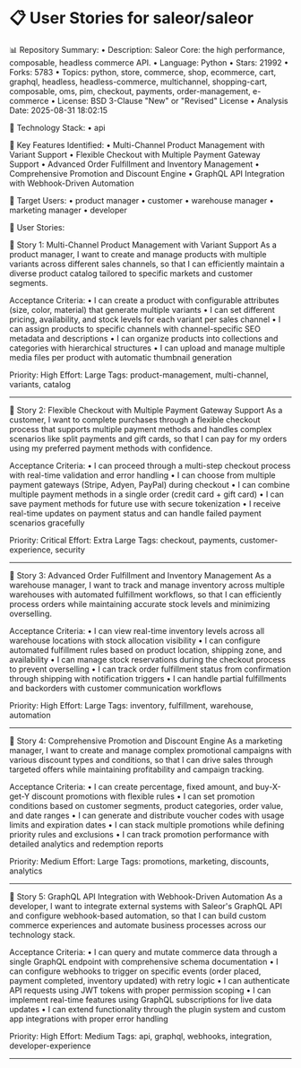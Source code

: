 📋 User Stories for saleor/saleor
=================================

📊 Repository Summary:
  • Description: Saleor Core: the high performance, composable, headless commerce API.
  • Language: Python
  • Stars: 21992
  • Forks: 5783
  • Topics: python, store, commerce, shop, ecommerce, cart, graphql, headless, headless-commerce, multichannel, shopping-cart, composable, oms, pim, checkout, payments, order-management, e-commerce
  • License: BSD 3-Clause "New" or "Revised" License
  • Analysis Date: 2025-08-31 18:02:15

🔧 Technology Stack:
  • api

🎯 Key Features Identified:
  • Multi-Channel Product Management with Variant Support
  • Flexible Checkout with Multiple Payment Gateway Support
  • Advanced Order Fulfillment and Inventory Management
  • Comprehensive Promotion and Discount Engine
  • GraphQL API Integration with Webhook-Driven Automation

👥 Target Users:
  • product manager
  • customer
  • warehouse manager
  • marketing manager
  • developer

📝 User Stories:

🎯 Story 1: Multi-Channel Product Management with Variant Support
   As a product manager, I want to create and manage products with multiple variants across different sales channels, so that I can efficiently maintain a diverse product catalog tailored to specific markets and customer segments.

   Acceptance Criteria:
   • I can create a product with configurable attributes (size, color, material) that generate multiple variants
   • I can set different pricing, availability, and stock levels for each variant per sales channel
   • I can assign products to specific channels with channel-specific SEO metadata and descriptions
   • I can organize products into collections and categories with hierarchical structures
   • I can upload and manage multiple media files per product with automatic thumbnail generation

   Priority: High
   Effort: Large
   Tags: product-management, multi-channel, variants, catalog

------------------------------------------------------------

🎯 Story 2: Flexible Checkout with Multiple Payment Gateway Support
   As a customer, I want to complete purchases through a flexible checkout process that supports multiple payment methods and handles complex scenarios like split payments and gift cards, so that I can pay for my orders using my preferred payment methods with confidence.

   Acceptance Criteria:
   • I can proceed through a multi-step checkout process with real-time validation and error handling
   • I can choose from multiple payment gateways (Stripe, Adyen, PayPal) during checkout
   • I can combine multiple payment methods in a single order (credit card + gift card)
   • I can save payment methods for future use with secure tokenization
   • I receive real-time updates on payment status and can handle failed payment scenarios gracefully

   Priority: Critical
   Effort: Extra Large
   Tags: checkout, payments, customer-experience, security

------------------------------------------------------------

🎯 Story 3: Advanced Order Fulfillment and Inventory Management
   As a warehouse manager, I want to track and manage inventory across multiple warehouses with automated fulfillment workflows, so that I can efficiently process orders while maintaining accurate stock levels and minimizing overselling.

   Acceptance Criteria:
   • I can view real-time inventory levels across all warehouse locations with stock allocation visibility
   • I can configure automated fulfillment rules based on product location, shipping zone, and availability
   • I can manage stock reservations during the checkout process to prevent overselling
   • I can track order fulfillment status from confirmation through shipping with notification triggers
   • I can handle partial fulfillments and backorders with customer communication workflows

   Priority: High
   Effort: Large
   Tags: inventory, fulfillment, warehouse, automation

------------------------------------------------------------

🎯 Story 4: Comprehensive Promotion and Discount Engine
   As a marketing manager, I want to create and manage complex promotional campaigns with various discount types and conditions, so that I can drive sales through targeted offers while maintaining profitability and campaign tracking.

   Acceptance Criteria:
   • I can create percentage, fixed amount, and buy-X-get-Y discount promotions with flexible rules
   • I can set promotion conditions based on customer segments, product categories, order value, and date ranges
   • I can generate and distribute voucher codes with usage limits and expiration dates
   • I can stack multiple promotions while defining priority rules and exclusions
   • I can track promotion performance with detailed analytics and redemption reports

   Priority: Medium
   Effort: Large
   Tags: promotions, marketing, discounts, analytics

------------------------------------------------------------

🎯 Story 5: GraphQL API Integration with Webhook-Driven Automation
   As a developer, I want to integrate external systems with Saleor's GraphQL API and configure webhook-based automation, so that I can build custom commerce experiences and automate business processes across our technology stack.

   Acceptance Criteria:
   • I can query and mutate commerce data through a single GraphQL endpoint with comprehensive schema documentation
   • I can configure webhooks to trigger on specific events (order placed, payment completed, inventory updated) with retry logic
   • I can authenticate API requests using JWT tokens with proper permission scoping
   • I can implement real-time features using GraphQL subscriptions for live data updates
   • I can extend functionality through the plugin system and custom app integrations with proper error handling

   Priority: High
   Effort: Medium
   Tags: api, graphql, webhooks, integration, developer-experience

------------------------------------------------------------
